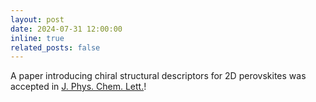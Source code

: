 ```yaml
---
layout: post
date: 2024-07-31 12:00:00
inline: true
related_posts: false
---
```


A paper introducing chiral structural descriptors for 2D perovskites was accepted in <a href='https://pubs.acs.org/doi/full/10.1021/acs.jpclett.4c01629'>J. Phys. Chem. Lett.</a>!
